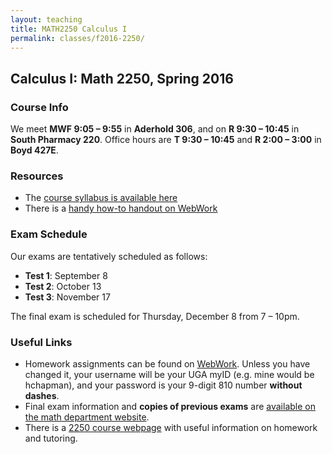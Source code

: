 ```yaml
---
layout: teaching
title: MATH2250 Calculus I
permalink: classes/f2016-2250/
---
```


## Calculus I: Math 2250, Spring 2016

### Course Info

We meet **MWF 9:05 &ndash; 9:55** in **Aderhold 306**, and on **R 9:30 &ndash;
10:45** in **South Pharmacy 220**. Office hours are **T 9:30 &ndash; 10:45**
and **R 2:00 &ndash; 3:00** in **Boyd 427E**.

### Resources

+ The [course syllabus is available here](/static/chapman_2250_f16_syllabus.pdf)
+ There is a [handy how-to handout on WebWork](/static/webworkinstructions.pdf)

### Exam Schedule

Our exams are tentatively scheduled as follows:

+ **Test 1**: September 8
+ **Test 2**: October 13
+ **Test 3**: November 17

The final exam is scheduled for Thursday, December 8 from 7 &ndash; 10pm.

### Useful Links

+ Homework assignments can be found on
  [WebWork](https://webwork.math.uga.edu/webwork2/Math2250_Chapman_F16). Unless
  you have changed it, your username will be your UGA myID (e.g. mine would be
  hchapman), and your password is your 9-digit 810 number **without dashes**.
+ Final exam information and **copies of previous exams** are [available on the
  math department website](http://www.math.uga.edu/2250final).
+ There is a [2250 course webpage](http://www.math.uga.edu/2250) with useful
  information on homework and tutoring.
